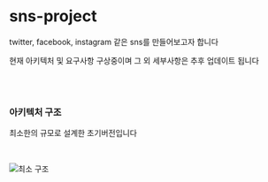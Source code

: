 # sns-project

twitter, facebook, instagram 같은 sns를 만들어보고자 합니다  

현재 아키텍처 및 요구사항 구상중이며 그 외 세부사항은 추후 업데이트 됩니다

<br>

<br>

### 아키텍처 구조

최소한의 규모로 설계한 초기버전입니다

<br>

![최소 구조](https://github.com/Naellu/sns-project/assets/119831581/25c33bbf-3099-44f9-b3e7-ba6e8242389f)
